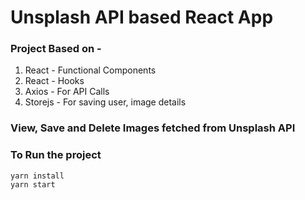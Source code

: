 # Unsplash API based React App

### Project Based on - 

 1. React - Functional Components
 2. React - Hooks
 3. Axios - For API Calls
 4. Storejs - For saving user, image details

### View, Save and Delete Images fetched from Unsplash API

### To Run the project

    yarn install
    yarn start


